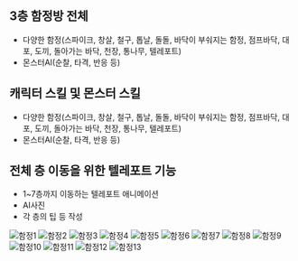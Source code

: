 ##	3층 함정방 전체
-	다양한 함정(스파이크, 창살, 철구, 톱날, 돌돌, 바닥이 부숴지는 함정, 점프바닥, 대포, 도끼, 돌아가는 바닥, 천장, 통나무, 텔레포트)
-	몬스터AI(순찰, 타격, 반응 등)

##	캐릭터 스킬 및 몬스터 스킬
-	다양한 함정(스파이크, 창살, 철구, 톱날, 돌돌, 바닥이 부숴지는 함정, 점프바닥, 대포, 도끼, 돌아가는 바닥, 천장, 통나무, 텔레포트)
-	몬스터AI(순찰, 타격, 반응 등)

##	전체 층 이동을 위한 텔레포트 기능
-  1~7층까지 이동하는 텔레포트 애니메이션
-  AI사진
-  각 층의 팁 등 작성

  ![함정1](/Docs/img/ai몬스터%20순찰타격%20함정.gif)
  ![함정2](/Docs/img/대포,%20바닥점핑,%20도는%20바닥%20함정.gif)
  ![함정3](/Docs/img/대포물리엔진사망.gif)
  ![함정4](/Docs/img/도끼%20함정.gif)
  ![함정5](/Docs/img/바닥%20점핑%20함정.gif)
  ![함정6](/Docs/img/바닥함정텔레포트.gif)
  ![함정7](/Docs/img/사이드함정.gif)
  ![함정8](/Docs/img/천장함정.gif)
  ![함정9](/Docs/img/철구바닥-함정.gif)
  ![함정10](/Docs/img/철창함정.gif)
  ![함정11](/Docs/img/톱날돌돌-함정.gif)
  ![함정12](/Docs/img/톱날함정.gif)
  ![함정13](/Docs/img/통나무함정.gif)